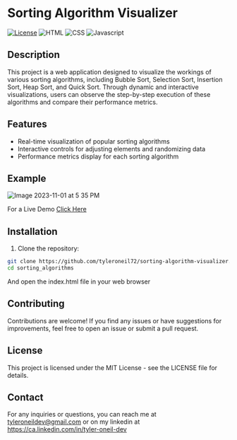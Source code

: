 # Sorting Algorithm Visualizer
[![License](https://img.shields.io/badge/License-MIT-blue.svg)](https://opensource.org/licenses/MIT)
![HTML](https://img.shields.io/badge/HTML-239120?style=for-the-badge&logo=html5&logoColor=white)
![CSS](https://img.shields.io/badge/CSS3-1572B6?style=for-the-badge&logo=css3&logoColor=white)
![Javascript](https://img.shields.io/badge/JavaScript-F7DF1E?style=for-the-badge&logo=javascript&logoColor=black)

## Description
This project is a web application designed to visualize the workings of various sorting algorithms, including Bubble Sort, Selection Sort, Insertion Sort, Heap Sort, and Quick Sort. Through dynamic and interactive visualizations, users can observe the step-by-step execution of these algorithms and compare their performance metrics. 

## Features

- Real-time visualization of popular sorting algorithms
- Interactive controls for adjusting elements and randomizing data
- Performance metrics display for each sorting algorithm
  
## Example
![Image 2023-11-01 at 5 35 PM](https://github.com/tyleroneil72/sorting-algorithm-visualizer/assets/43754564/89d81193-45e0-4211-9677-52a985a7a5c4)

For a Live Demo [Click Here](https://htmlpreview.github.io/?https://github.com/tyleroneil72/sorting-algorithm-visualizer/blob/main/sorting_algorithms/index.html)
## Installation

1. Clone the repository:

```bash
git clone https://github.com/tyleroneil72/sorting-algorithm-visualizer.git
cd sorting_algorithms
```
And open the index.html file in your web browser

## Contributing
Contributions are welcome! If you find any issues or have suggestions for improvements, feel free to open an issue or submit a pull request.

## License
This project is licensed under the MIT License - see the LICENSE file for details.

## Contact
For any inquiries or questions, you can reach me at tyleroneildev@gmail.com or on my linkedin at https://ca.linkedin.com/in/tyler-oneil-dev
